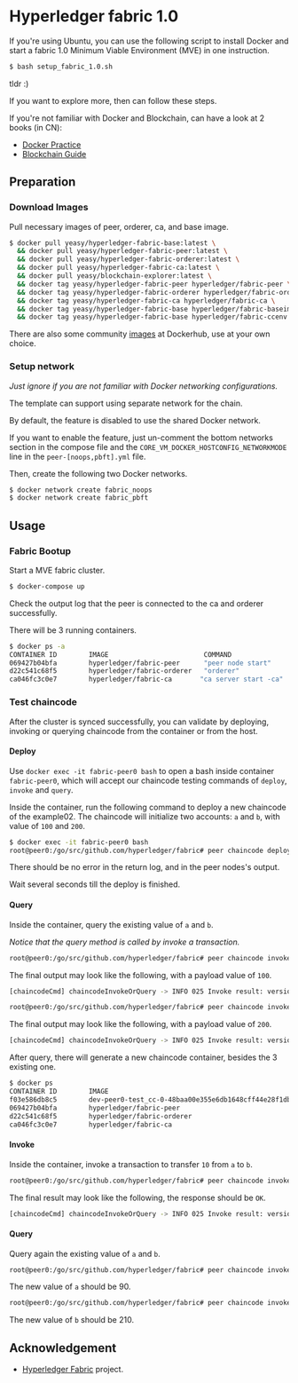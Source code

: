 # Hyperledger fabric 1.0

If you're using Ubuntu, you can use the following script to install Docker and start a fabric 1.0 Minimum Viable Environment (MVE) in one instruction.

```sh
$ bash setup_fabric_1.0.sh
```

tldr :)

If you want to explore more, then can follow these steps.

If you're not familiar with Docker and Blockchain, can have a look at 2 books (in CN):

* [Docker Practice](https://github.com/yeasy/docker_practice)
* [Blockchain Guide](https://github.com/yeasy/blockchain_guide)

## Preparation

### Download Images

Pull necessary images of peer, orderer, ca, and base image.

```sh
$ docker pull yeasy/hyperledger-fabric-base:latest \
  && docker pull yeasy/hyperledger-fabric-peer:latest \
  && docker pull yeasy/hyperledger-fabric-orderer:latest \
  && docker pull yeasy/hyperledger-fabric-ca:latest \
  && docker pull yeasy/blockchain-explorer:latest \
  && docker tag yeasy/hyperledger-fabric-peer hyperledger/fabric-peer \
  && docker tag yeasy/hyperledger-fabric-orderer hyperledger/fabric-orderer \
  && docker tag yeasy/hyperledger-fabric-ca hyperledger/fabric-ca \
  && docker tag yeasy/hyperledger-fabric-base hyperledger/fabric-baseimage \
  && docker tag yeasy/hyperledger-fabric-base hyperledger/fabric-ccenv:x86_64-1.0.0-snapshot-preview
```

There are also some community [images](https://hub.docker.com/r/hyperledger/) at Dockerhub, use at your own choice.


### Setup network

*Just ignore if you are not familiar with Docker networking configurations.*

The template can support using separate network for the chain.

By default, the feature is disabled to use the shared Docker network.

If you want to enable the feature, just un-comment the bottom networks section in the compose file and the `CORE_VM_DOCKER_HOSTCONFIG_NETWORKMODE` line in the `peer-[noops,pbft].yml` file.

Then, create the following two Docker networks.

```sh
$ docker network create fabric_noops
$ docker network create fabric_pbft
```

## Usage

### Fabric Bootup

Start a MVE fabric cluster.

```sh
$ docker-compose up
```

Check the output log that the peer is connected to the ca and orderer successfully.

There will be 3 running containers.

```bash
$ docker ps -a
CONTAINER ID        IMAGE                        COMMAND                  CREATED             STATUS              PORTS                                             NAMES
069427b04bfa        hyperledger/fabric-peer      "peer node start"        5 minutes ago       Up 5 minutes        7050/tcp, 7052-7059/tcp, 0.0.0.0:7051->7051/tcp   fabric-peer0
d22c541c68f5        hyperledger/fabric-orderer   "orderer"                5 minutes ago       Up 5 minutes        0.0.0.0:7050->7050/tcp                            fabric-orderer
ca046fc3c0e7        hyperledger/fabric-ca       "ca server start -ca"   5 minutes ago       Up 5 minutes        0.0.0.0:8888->8888/tcp                            fabric-ca
```

### Test chaincode

After the cluster is synced successfully, you can validate by deploying, invoking or querying chaincode from the container or from the host.

#### Deploy
Use `docker exec -it fabric-peer0 bash` to open a bash inside container `fabric-peer0`, which will accept our chaincode testing commands of `deploy`, `invoke` and `query`.

Inside the container, run the following command to deploy a new chaincode of the example02. The chaincode will initialize two accounts: `a` and `b`, with value of `100` and `200`.

```bash
$ docker exec -it fabric-peer0 bash
root@peer0:/go/src/github.com/hyperledger/fabric# peer chaincode deploy -n test_cc -p github.com/hyperledger/fabric/examples/chaincode/go/chaincode_example02 -c '{"Args":["init","a","100","b","200"]}'
```

There should be no error in the return log, and in the peer nodes's output.

Wait several seconds till the deploy is finished.

#### Query
Inside the container, query the existing value of `a` and `b`.

*Notice that the query method is called by invoke a transaction.*

```bash
root@peer0:/go/src/github.com/hyperledger/fabric# peer chaincode invoke -n test_cc -c '{"Args":["query","a"]}'
```

The final output may look like the following, with a payload value of `100`.

```bash
[chaincodeCmd] chaincodeInvokeOrQuery -> INFO 025 Invoke result: version:1 response:<status:200 message:"OK" payload:"100" > payload:"\n M\357\236W\346\363W\320\\#[6H\246s\273\2270<3\253\340i\311i\371i\341\0143\301?\022(\n&\002\004lccc\001\007test_cc\004\001\001\001\001\000\007test_cc\001\001a\004\001\001\001\001\000" endorsement:<endorser:"\n\007DEFAULT\022\232\007-----BEGIN -----\nMIICjDCCAjKgAwIBAgIUBEVwsSx0TmqdbzNwleNBBzoIT0wwCgYIKoZIzj0EAwIw\nfzELMAkGA1UEBhMCVVMxEzARBgNVBAgTCkNhbGlmb3JuaWExFjAUBgNVBAcTDVNh\nbiBGcmFuY2lzY28xHzAdBgNVBAoTFkludGVybmV0IFdpZGdldHMsIEluYy4xDDAK\nBgNVBAsTA1dXVzEUMBIGA1UEAxMLZXhhbXBsZS5jb20wHhcNMTYxMTExMTcwNzAw\nWhcNMTcxMTExMTcwNzAwWjBjMQswCQYDVQQGEwJVUzEXMBUGA1UECBMOTm9ydGgg\nQ2Fyb2xpbmExEDAOBgNVBAcTB1JhbGVpZ2gxGzAZBgNVBAoTEkh5cGVybGVkZ2Vy\nIEZhYnJpYzEMMAoGA1UECxMDQ09QMFkwEwYHKoZIzj0CAQYIKoZIzj0DAQcDQgAE\nHBuKsAO43hs4JGpFfiGMkB/xsILTsOvmN2WmwpsPHZNL6w8HWe3xCPQtdG/XJJvZ\n+C756KEsUBM3yw5PTfku8qOBpzCBpDAOBgNVHQ8BAf8EBAMCBaAwHQYDVR0lBBYw\nFAYIKwYBBQUHAwEGCCsGAQUFBwMCMAwGA1UdEwEB/wQCMAAwHQYDVR0OBBYEFOFC\ndcUZ4es3ltiCgAVDoyLfVpPIMB8GA1UdIwQYMBaAFBdnQj2qnoI/xMUdn1vDmdG1\nnEgQMCUGA1UdEQQeMByCCm15aG9zdC5jb22CDnd3dy5teWhvc3QuY29tMAoGCCqG\nSM49BAMCA0gAMEUCIDf9Hbl4xn3z4EwNKmilM9lX2Fq4jWpAaRVB97OmVEeyAiEA\n25aDPQHGGq2AvhKT0wvt08cX1GTGCIbfmuLpMwKQj38=\n-----END -----\n" signature:"0E\002 +\223\213\026\025\006|H\300\205\362\345\251\373a\241\241\373\360H\032'&\223#\035W\354\032\0321\214\002!\000\351y\027\220\351\317\342\235\255\266zqfO\305\207\346\314\256\005L\025\244A\361-\241>~h\307\"" >
```

```bash
root@peer0:/go/src/github.com/hyperledger/fabric# peer chaincode invoke -n test_cc -c '{"Args":["query","b"]}'
```

The final output may look like the following, with a payload value of `200`.

```bash
[chaincodeCmd] chaincodeInvokeOrQuery -> INFO 025 Invoke result: version:1 response:<status:200 message:"OK" payload:"200" > payload:"\n \237K\000W\360\374\207\210\201PF\220\222 8-\220\223\257\373\\\272\231c\3622\306\332\356\246\346\300\022(\n&\002\007test_cc\001\001b\004\001\001\001\001\000\004lccc\001\007test_cc\004\001\001\001\001\000" endorsement:<endorser:"\n\007DEFAULT\022\232\007-----BEGIN -----\nMIICjDCCAjKgAwIBAgIUBEVwsSx0TmqdbzNwleNBBzoIT0wwCgYIKoZIzj0EAwIw\nfzELMAkGA1UEBhMCVVMxEzARBgNVBAgTCkNhbGlmb3JuaWExFjAUBgNVBAcTDVNh\nbiBGcmFuY2lzY28xHzAdBgNVBAoTFkludGVybmV0IFdpZGdldHMsIEluYy4xDDAK\nBgNVBAsTA1dXVzEUMBIGA1UEAxMLZXhhbXBsZS5jb20wHhcNMTYxMTExMTcwNzAw\nWhcNMTcxMTExMTcwNzAwWjBjMQswCQYDVQQGEwJVUzEXMBUGA1UECBMOTm9ydGgg\nQ2Fyb2xpbmExEDAOBgNVBAcTB1JhbGVpZ2gxGzAZBgNVBAoTEkh5cGVybGVkZ2Vy\nIEZhYnJpYzEMMAoGA1UECxMDQ09QMFkwEwYHKoZIzj0CAQYIKoZIzj0DAQcDQgAE\nHBuKsAO43hs4JGpFfiGMkB/xsILTsOvmN2WmwpsPHZNL6w8HWe3xCPQtdG/XJJvZ\n+C756KEsUBM3yw5PTfku8qOBpzCBpDAOBgNVHQ8BAf8EBAMCBaAwHQYDVR0lBBYw\nFAYIKwYBBQUHAwEGCCsGAQUFBwMCMAwGA1UdEwEB/wQCMAAwHQYDVR0OBBYEFOFC\ndcUZ4es3ltiCgAVDoyLfVpPIMB8GA1UdIwQYMBaAFBdnQj2qnoI/xMUdn1vDmdG1\nnEgQMCUGA1UdEQQeMByCCm15aG9zdC5jb22CDnd3dy5teWhvc3QuY29tMAoGCCqG\nSM49BAMCA0gAMEUCIDf9Hbl4xn3z4EwNKmilM9lX2Fq4jWpAaRVB97OmVEeyAiEA\n25aDPQHGGq2AvhKT0wvt08cX1GTGCIbfmuLpMwKQj38=\n-----END -----\n" signature:"0E\002!\000\372\223\021\305\032\351L\362`?\\\274\233\334\332\374\250,H\"vq~\226^\2707W\300\207D8\002 \034\031/$&\360<iI\372\323\017\352QTwH\263\217\003E\312\306\020\036\225\026\0103^a\307" >
```

After query, there will generate a new chaincode container, besides the 3 existing one.

```bash
$ docker ps
CONTAINER ID        IMAGE                                                                                                                                                COMMAND                  CREATED              STATUS              PORTS                                             NAMES
f03e586db8c5        dev-peer0-test_cc-0-48baa00e355e6db1648cff44e28f1dbf322523a99ffe283fd99a00348466eb78075559488e372409bb691aab29cfa894645c9c2737781367012e0c816eb227b7   "/opt/gopath/bin/test"   About a minute ago   Up About a minute                                                     dev-peer0-test_cc-0-48baa00e355e6db1648cff44e28f1dbf322523a99ffe283fd99a00348466eb78075559488e372409bb691aab29cfa894645c9c2737781367012e0c816eb227b7
069427b04bfa        hyperledger/fabric-peer                                                                                                                              "peer node start"        9 minutes ago        Up 9 minutes        7050/tcp, 7052-7059/tcp, 0.0.0.0:7051->7051/tcp   fabric-peer0
d22c541c68f5        hyperledger/fabric-orderer                                                                                                                           "orderer"                9 minutes ago        Up 9 minutes        0.0.0.0:7050->7050/tcp                            fabric-orderer
ca046fc3c0e7        hyperledger/fabric-ca                                                                                                                               "ca server start -ca"   9 minutes ago        Up 9 minutes        0.0.0.0:8888->8888/tcp                            fabric-ca
```

#### Invoke
Inside the container, invoke a transaction to transfer `10` from `a` to `b`.

```bash
root@peer0:/go/src/github.com/hyperledger/fabric# peer chaincode invoke -n test_cc -c '{"Args":["invoke","a","b","10"]}'
```

The final result may look like the following, the response should be `OK`.

```bash
[chaincodeCmd] chaincodeInvokeOrQuery -> INFO 025 Invoke result: version:1 response:<status:200 message:"OK" > payload:"\n I\225\305\002\232&\241N\031wQ\002\304Q\332H\247\330f\271\216Pp\311\254\314\226\255\277\031\325H\022<\n:\002\004lccc\001\007test_cc\004\001\001\001\001\000\007test_cc\002\001a\004\001\001\001\001\001b\004\001\001\001\001\002\001b\000\003210\001a\000\00290" endorsement:<endorser:"\n\007DEFAULT\022\232\007-----BEGIN -----\nMIICjDCCAjKgAwIBAgIUBEVwsSx0TmqdbzNwleNBBzoIT0wwCgYIKoZIzj0EAwIw\nfzELMAkGA1UEBhMCVVMxEzARBgNVBAgTCkNhbGlmb3JuaWExFjAUBgNVBAcTDVNh\nbiBGcmFuY2lzY28xHzAdBgNVBAoTFkludGVybmV0IFdpZGdldHMsIEluYy4xDDAK\nBgNVBAsTA1dXVzEUMBIGA1UEAxMLZXhhbXBsZS5jb20wHhcNMTYxMTExMTcwNzAw\nWhcNMTcxMTExMTcwNzAwWjBjMQswCQYDVQQGEwJVUzEXMBUGA1UECBMOTm9ydGgg\nQ2Fyb2xpbmExEDAOBgNVBAcTB1JhbGVpZ2gxGzAZBgNVBAoTEkh5cGVybGVkZ2Vy\nIEZhYnJpYzEMMAoGA1UECxMDQ09QMFkwEwYHKoZIzj0CAQYIKoZIzj0DAQcDQgAE\nHBuKsAO43hs4JGpFfiGMkB/xsILTsOvmN2WmwpsPHZNL6w8HWe3xCPQtdG/XJJvZ\n+C756KEsUBM3yw5PTfku8qOBpzCBpDAOBgNVHQ8BAf8EBAMCBaAwHQYDVR0lBBYw\nFAYIKwYBBQUHAwEGCCsGAQUFBwMCMAwGA1UdEwEB/wQCMAAwHQYDVR0OBBYEFOFC\ndcUZ4es3ltiCgAVDoyLfVpPIMB8GA1UdIwQYMBaAFBdnQj2qnoI/xMUdn1vDmdG1\nnEgQMCUGA1UdEQQeMByCCm15aG9zdC5jb22CDnd3dy5teWhvc3QuY29tMAoGCCqG\nSM49BAMCA0gAMEUCIDf9Hbl4xn3z4EwNKmilM9lX2Fq4jWpAaRVB97OmVEeyAiEA\n25aDPQHGGq2AvhKT0wvt08cX1GTGCIbfmuLpMwKQj38=\n-----END -----\n" signature:"0E\002 h\260\3062\022\315\016\345\032C\002W\361\366\313\366\225\002\300\250\017\0047\314\361P\270\261\330\226\371\006\002!\000\376\331\222JI\026\026\347\010Y73\334}\321\311\236\265\325'\"\317\311:l\\\025\240\334\2073\202" >
```

#### Query
Query again the existing value of `a` and `b`.

```bash
root@peer0:/go/src/github.com/hyperledger/fabric# peer chaincode invoke -n test_cc -c '{"Args":["query","a"]}'
```
The new value of `a` should be 90.

```bash
root@peer0:/go/src/github.com/hyperledger/fabric# peer chaincode invoke -n test_cc -c '{"Args":["query","a"]}'
```
The new value of `b` should be 210.

## Acknowledgement
* [Hyperledger Fabric](https://github.com/hyperledger/fabric/) project.
